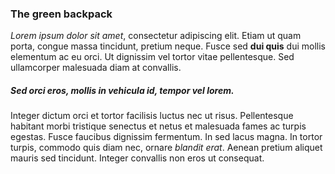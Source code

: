 ### The green backpack

_Lorem ipsum dolor sit amet_, consectetur adipiscing elit. Etiam ut quam porta, congue massa tincidunt, pretium neque. Fusce sed **dui quis** dui mollis elementum ac eu orci. Ut dignissim vel tortor vitae pellentesque. Sed ullamcorper malesuada diam at convallis.

##### Sed orci eros, mollis in vehicula id, tempor vel lorem.

Integer dictum orci et tortor facilisis luctus nec ut risus. Pellentesque habitant morbi tristique senectus et netus et malesuada fames ac turpis egestas. Fusce faucibus dignissim fermentum. In sed lacus magna. In tortor turpis, commodo quis diam nec, ornare _blandit erat_. Aenean pretium aliquet mauris sed tincidunt. Integer convallis non eros ut consequat.
